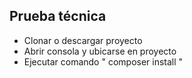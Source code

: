## Prueba técnica

- Clonar o descargar proyecto
- Abrir consola y ubicarse en proyecto
- Ejecutar comando " composer install "